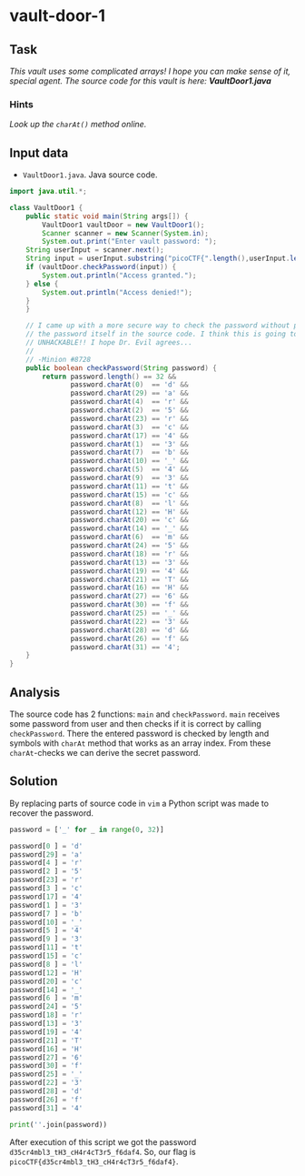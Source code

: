 # vault-door-1

## Task

*This vault uses some complicated arrays! I hope you can make sense of it, special agent. The source code for this vault is here: **VaultDoor1.java***

### Hints

*Look up the `charAt()` method online.*

## Input data

* `VaultDoor1.java`. Java source code.

```java
import java.util.*;

class VaultDoor1 {
    public static void main(String args[]) {
        VaultDoor1 vaultDoor = new VaultDoor1();
        Scanner scanner = new Scanner(System.in);
        System.out.print("Enter vault password: ");
	String userInput = scanner.next();
	String input = userInput.substring("picoCTF{".length(),userInput.length()-1);
	if (vaultDoor.checkPassword(input)) {
	    System.out.println("Access granted.");
	} else {
	    System.out.println("Access denied!");
	}
    }

    // I came up with a more secure way to check the password without putting
    // the password itself in the source code. I think this is going to be
    // UNHACKABLE!! I hope Dr. Evil agrees...
    //
    // -Minion #8728
    public boolean checkPassword(String password) {
        return password.length() == 32 &&
               password.charAt(0)  == 'd' &&
               password.charAt(29) == 'a' &&
               password.charAt(4)  == 'r' &&
               password.charAt(2)  == '5' &&
               password.charAt(23) == 'r' &&
               password.charAt(3)  == 'c' &&
               password.charAt(17) == '4' &&
               password.charAt(1)  == '3' &&
               password.charAt(7)  == 'b' &&
               password.charAt(10) == '_' &&
               password.charAt(5)  == '4' &&
               password.charAt(9)  == '3' &&
               password.charAt(11) == 't' &&
               password.charAt(15) == 'c' &&
               password.charAt(8)  == 'l' &&
               password.charAt(12) == 'H' &&
               password.charAt(20) == 'c' &&
               password.charAt(14) == '_' &&
               password.charAt(6)  == 'm' &&
               password.charAt(24) == '5' &&
               password.charAt(18) == 'r' &&
               password.charAt(13) == '3' &&
               password.charAt(19) == '4' &&
               password.charAt(21) == 'T' &&
               password.charAt(16) == 'H' &&
               password.charAt(27) == '6' &&
               password.charAt(30) == 'f' &&
               password.charAt(25) == '_' &&
               password.charAt(22) == '3' &&
               password.charAt(28) == 'd' &&
               password.charAt(26) == 'f' &&
               password.charAt(31) == '4';
    }
}
```

## Analysis

The source code has 2 functions: `main` and `checkPassword`.
`main` receives some password from user and then checks if it is correct by calling `checkPassword`.
There the entered password is checked by length and symbols with `charAt` method that works as an array index.
From these `charAt`-checks we can derive the secret password.

## Solution

By replacing parts of source code in `vim` a Python script was made to recover the password.

```python
password = ['_' for _ in range(0, 32)]

password[0 ] = 'd'
password[29] = 'a'
password[4 ] = 'r'
password[2 ] = '5'
password[23] = 'r'
password[3 ] = 'c'
password[17] = '4'
password[1 ] = '3'
password[7 ] = 'b'
password[10] = '_'
password[5 ] = '4'
password[9 ] = '3'
password[11] = 't'
password[15] = 'c'
password[8 ] = 'l'
password[12] = 'H'
password[20] = 'c'
password[14] = '_'
password[6 ] = 'm'
password[24] = '5'
password[18] = 'r'
password[13] = '3'
password[19] = '4'
password[21] = 'T'
password[16] = 'H'
password[27] = '6'
password[30] = 'f'
password[25] = '_'
password[22] = '3'
password[28] = 'd'
password[26] = 'f'
password[31] = '4'

print(''.join(password))
```

After execution of this script we got the password `d35cr4mbl3_tH3_cH4r4cT3r5_f6daf4`.
So, our flag is `picoCTF{d35cr4mbl3_tH3_cH4r4cT3r5_f6daf4}`.
